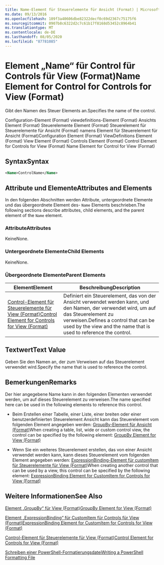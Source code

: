 ```yaml
---
title: Name-Element für Steuerelemente für Ansicht (Format) | Microsoft-Dokumentation
ms.date: 09/13/2016
ms.openlocfilehash: 109f3a40606dbe82322decf0c69d2367c75175f6
ms.sourcegitcommit: 0907b8c6322d2c7c61b17f8168d53452c8964b41
ms.translationtype: MT
ms.contentlocale: de-DE
ms.lasthandoff: 08/05/2020
ms.locfileid: "87781085"
---
```

# <a name="name-element-for-control-for-controls-for-view-format"></a><span data-ttu-id="b4e02-102">Element „Name“ für Control für Controls für View (Format)</span><span class="sxs-lookup"><span data-stu-id="b4e02-102">Name Element for Control for Controls for View (Format)</span></span>

<span data-ttu-id="b4e02-103">Gibt den Namen des Steuer Elements an.</span><span class="sxs-lookup"><span data-stu-id="b4e02-103">Specifies the name of the control.</span></span>

<span data-ttu-id="b4e02-104">Configuration-Element (Format) viewdefinitions-Element (Format) Ansichts Element (Format) Steuerelemente Element (Format) Steuerelement für Steuerelemente für Ansicht (Format) namens Element für Steuerelement für Ansicht (Format)</span><span class="sxs-lookup"><span data-stu-id="b4e02-104">Configuration Element (Format) ViewDefinitions Element (Format) View Element (Format) Controls Element (Format) Control Element for Controls for View (Format) Name Element for Control for View (Format)</span></span>

## <a name="syntax"></a><span data-ttu-id="b4e02-105">Syntax</span><span class="sxs-lookup"><span data-stu-id="b4e02-105">Syntax</span></span>

```xml
<Name>ControlName</Name>
```

## <a name="attributes-and-elements"></a><span data-ttu-id="b4e02-106">Attribute und Elemente</span><span class="sxs-lookup"><span data-stu-id="b4e02-106">Attributes and Elements</span></span>

<span data-ttu-id="b4e02-107">In den folgenden Abschnitten werden Attribute, untergeordnete Elemente und das übergeordnete Element des- `Name` Elements beschrieben.</span><span class="sxs-lookup"><span data-stu-id="b4e02-107">The following sections describe attributes, child elements, and the parent element of the `Name` element.</span></span>

### <a name="attributes"></a><span data-ttu-id="b4e02-108">Attribute</span><span class="sxs-lookup"><span data-stu-id="b4e02-108">Attributes</span></span>

<span data-ttu-id="b4e02-109">Keine</span><span class="sxs-lookup"><span data-stu-id="b4e02-109">None.</span></span>

### <a name="child-elements"></a><span data-ttu-id="b4e02-110">Untergeordnete Elemente</span><span class="sxs-lookup"><span data-stu-id="b4e02-110">Child Elements</span></span>

<span data-ttu-id="b4e02-111">Keine</span><span class="sxs-lookup"><span data-stu-id="b4e02-111">None.</span></span>

### <a name="parent-elements"></a><span data-ttu-id="b4e02-112">Übergeordnete Elemente</span><span class="sxs-lookup"><span data-stu-id="b4e02-112">Parent Elements</span></span>

|<span data-ttu-id="b4e02-113">Element</span><span class="sxs-lookup"><span data-stu-id="b4e02-113">Element</span></span>|<span data-ttu-id="b4e02-114">Beschreibung</span><span class="sxs-lookup"><span data-stu-id="b4e02-114">Description</span></span>|
|-------------|-----------------|
|[<span data-ttu-id="b4e02-115">Control-Element für Steuerelemente für View (Format)</span><span class="sxs-lookup"><span data-stu-id="b4e02-115">Control Element for Controls for View (Format)</span></span>](./control-element-for-controls-for-view-format.md)|<span data-ttu-id="b4e02-116">Definiert ein Steuerelement, das von der Ansicht verwendet werden kann, und den Namen, der verwendet wird, um auf das Steuerelement zu verweisen.</span><span class="sxs-lookup"><span data-stu-id="b4e02-116">Defines a control that can be used by the view and the name that is used to reference the control.</span></span>|

## <a name="text-value"></a><span data-ttu-id="b4e02-117">Textwert</span><span class="sxs-lookup"><span data-stu-id="b4e02-117">Text Value</span></span>

<span data-ttu-id="b4e02-118">Geben Sie den Namen an, der zum Verweisen auf das Steuerelement verwendet wird.</span><span class="sxs-lookup"><span data-stu-id="b4e02-118">Specify the name that is used to reference the control.</span></span>

## <a name="remarks"></a><span data-ttu-id="b4e02-119">Bemerkungen</span><span class="sxs-lookup"><span data-stu-id="b4e02-119">Remarks</span></span>

<span data-ttu-id="b4e02-120">Der hier angegebene Name kann in den folgenden Elementen verwendet werden, um auf dieses Steuerelement zu verweisen.</span><span class="sxs-lookup"><span data-stu-id="b4e02-120">The name specified here can be used in the following elements to reference this control.</span></span>

- <span data-ttu-id="b4e02-121">Beim Erstellen einer Tabelle, einer Liste, einer breiten oder einer benutzerdefinierten Steuerelement Ansicht kann das Steuerelement vom folgenden Element angegeben werden: [GroupBy-Element für Ansicht (Format)](./groupby-element-for-view-format.md)</span><span class="sxs-lookup"><span data-stu-id="b4e02-121">When creating a table, list, wide or custom control view, the control can be specified by the following element: [GroupBy Element for View (Format)](./groupby-element-for-view-format.md)</span></span>

- <span data-ttu-id="b4e02-122">Wenn Sie ein weiteres Steuerelement erstellen, das von einer Ansicht verwendet werden kann, kann dieses Steuerelement vom folgenden Element angegeben werden: [ExpressionBinding-Element für customItem für Steuerelemente für View (Format)](./expressionbinding-element-for-customitem-for-controls-for-view-format.md)</span><span class="sxs-lookup"><span data-stu-id="b4e02-122">When creating another control that can be used by a view, this control can be specified by the following element: [ExpressionBinding Element for CustomItem for Controls for View (Format)](./expressionbinding-element-for-customitem-for-controls-for-view-format.md)</span></span>

## <a name="see-also"></a><span data-ttu-id="b4e02-123">Weitere Informationen</span><span class="sxs-lookup"><span data-stu-id="b4e02-123">See Also</span></span>

[<span data-ttu-id="b4e02-124">Element „GroupBy“ für View (Format)</span><span class="sxs-lookup"><span data-stu-id="b4e02-124">GroupBy Element for View (Format)</span></span>](./groupby-element-for-view-format.md)

[<span data-ttu-id="b4e02-125">Element „ExpressionBinding“ für CustomItem für Controls für View (Format)</span><span class="sxs-lookup"><span data-stu-id="b4e02-125">ExpressionBinding Element for CustomItem for Controls for View (Format)</span></span>](./expressionbinding-element-for-customitem-for-controls-for-view-format.md)

[<span data-ttu-id="b4e02-126">Control-Element für Steuerelemente für View (Format)</span><span class="sxs-lookup"><span data-stu-id="b4e02-126">Control Element for Controls for View (Format)</span></span>](./control-element-for-controls-for-view-format.md)

[<span data-ttu-id="b4e02-127">Schreiben einer PowerShell-Formatierungsdatei</span><span class="sxs-lookup"><span data-stu-id="b4e02-127">Writing a PowerShell Formatting File</span></span>](./writing-a-powershell-formatting-file.md)
